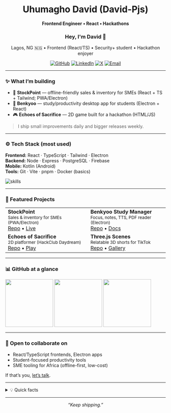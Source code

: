 <h1 align="center">Uhumagho David (David-Pjs)</h1>
<p align="center"><strong>Frontend Engineer • React • Hackathons</strong></p>

<h3 align="center">Hey, I'm David 👋</h3>
<p align="center">
  Lagos, NG 🇳🇬 • Frontend (React/TS) • Security+ student • Hackathon enjoyer
</p>

<p align="center">
  <a href="https://github.com/David-Pjs?tab=repositories"><img alt="GitHub" src="https://img.shields.io/badge/GitHub-@David--Pjs-181717?logo=github"></a>
  <a href="https://www.linkedin.com/in/xxxxxxxx"><img alt="LinkedIn" src="https://img.shields.io/badge/LinkedIn-Connect-0A66C2?logo=linkedin&logoColor=white"></a>
  <a href="https://twitter.com/xxxxxxxx"><img alt="X" src="https://img.shields.io/badge/X-Follow-111111?logo=x&logoColor=white"></a>
  <a href="mailto:you@example.com"><img alt="Email" src="https://img.shields.io/badge/Email-Say%20hi!-EA4335?logo=gmail&logoColor=white"></a>
</p>

---

### ✨ What I’m building
- 🔭 **StockPoint** — offline-friendly sales & inventory for SMEs (React + TS + Tailwind; PWA/Electron)  
- 🧰 **Benkyoo** — study/productivity desktop app for students (Electron + React)  
- 🎮 **Echoes of Sacrifice** — 2D game built for a hackathon (HTML/JS)

> I ship small improvements daily and bigger releases weekly.

---

### ⚙️ Tech Stack (most used)
**Frontend:** React · TypeScript · Tailwind · Electron  
**Backend:** Node · Express · PostgreSQL · Firebase  
**Mobile:** Kotlin (Android)  
**Tools:** Git · Vite · pnpm · Docker (basics)

<p>
  <img src="https://skillicons.dev/icons?i=react,ts,tailwind,electron,html,css,js,nodejs,express,postgres,firebase,git,vite,docker" alt="skills" />
</p>

---

### 🚀 Featured Projects
<table>
  <tr>
    <td>
      <b>StockPoint</b><br/>
      <sub>Sales & inventory for SMEs (PWA/Electron)</sub><br/>
      <a href="https://github.com/David-Pjs/StockPoint">Repo</a> •
      <a href="https://your-demo-link.example">Live</a>
    </td>
    <td>
      <b>Benkyoo Study Manager</b><br/>
      <sub>Focus, notes, TTS, PDF reader (Electron)</sub><br/>
      <a href="https://github.com/David-Pjs/Benkyoo">Repo</a> •
      <a href="https://your-demo-link.example">Docs</a>
    </td>
  </tr>
  <tr>
    <td>
      <b>Echoes of Sacrifice</b><br/>
      <sub>2D platformer (HackClub Daydream)</sub><br/>
      <a href="https://github.com/David-Pjs/echoes-of-sacrifice">Repo</a> •
      <a href="https://your-playable-demo.example">Play</a>
    </td>
    <td>
      <b>Three.js Scenes</b><br/>
      <sub>Relatable 3D shorts for TikTok</sub><br/>
      <a href="https://github.com/David-Pjs/threejs-lab">Repo</a> •
      <a href="https://your-portfolio.example/3js">Gallery</a>
    </td>
  </tr>
</table>

---

### 📊 GitHub at a glance
<p>
  <img src="https://github-readme-stats.vercel.app/api?username=David-Pjs&show_icons=true&hide_title=true&rank_icon=github&theme=default" height="150" />
  <img src="https://github-readme-stats.vercel.app/api/top-langs/?username=David-Pjs&layout=compact&langs_count=8&theme=default" height="150" />
  <img src="https://streak-stats.demolab.com/?user=David-Pjs&mode=weekly" height="150" />
</p>

---

### 🤝 Open to collaborate on
- React/TypeScript frontends, Electron apps
- Student-focused productivity tools
- SME tooling for Africa (offline-first, low-cost)

If that’s you, <a href="mailto:you@example.com">let’s talk</a>.

---

<details>
<summary>💡 Quick facts</summary>

- ⚛️ I love clean, accessible UI with solid DX.  
- 🧪 Learning backend & DB fundamentals; studying for **Security+**.  
- 🎯 Goal: help Nigerian SMEs and students with practical software that works offline.  
</details>

---

<!-- Optional: contribution snake (enable via GitHub Actions later)
![snake gif](https://github.com/David-Pjs/David-Pjs/blob/output/github-contribution-grid-snake.svg)
-->

<p align="center"><i>“Keep shipping.”</i></p>
